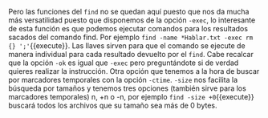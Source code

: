 Pero las funciones del `find` no se quedan aquí puesto que nos da mucha más versatilidad puesto que disponemos de la opción `-exec`, lo interesante de esta función es que podemos ejecutar comandos para los resultados sacados del comando find. Por ejemplo `find -name *Hablar.txt -exec rm {} ';'`{{execute}}. Las llaves sirven para que el comando se ejecute de manera individual para cada resultado devuelto por el `find`.
Cabe recalcar que la opción `-ok` es igual que `-exec` pero preguntándote si de verdad quieres realizar la instrucción.
Otra opción que tenemos a la hora de buscar por marcadores temporales con la opción `-ctime`.
`-size` nos facilita la búsqueda por tamaños y tenemos tres opciones (también sirve para los marcadores temporales) n, +n o -n, por ejemplo `find -size +0`{{execute}} buscará todos los archivos que su tamaño sea más de 0 bytes.
